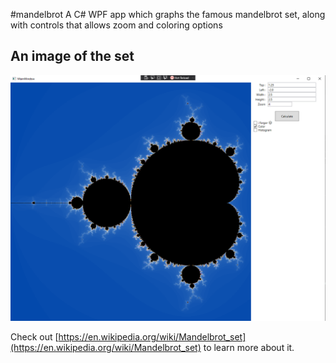 #mandelbrot
A C# WPF app which graphs the famous mandelbrot set, along with controls that allows zoom and coloring options

## An image of the set
![no zoom](img/mandelbrot.png)

Check out [https://en.wikipedia.org/wiki/Mandelbrot_set](https://en.wikipedia.org/wiki/Mandelbrot_set) to learn more about it.
